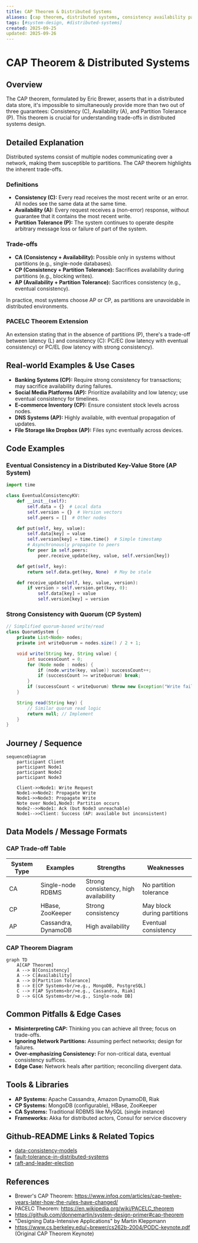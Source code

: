 ```yaml
---
title: CAP Theorem & Distributed Systems
aliases: [cap theorem, distributed systems, consistency availability partition]
tags: [#system-design, #distributed-systems]
created: 2025-09-25
updated: 2025-09-26
---
```


# CAP Theorem & Distributed Systems

## Overview
The CAP theorem, formulated by Eric Brewer, asserts that in a distributed data store, it's impossible to simultaneously provide more than two out of three guarantees: Consistency (C), Availability (A), and Partition Tolerance (P). This theorem is crucial for understanding trade-offs in distributed systems design.

## Detailed Explanation
Distributed systems consist of multiple nodes communicating over a network, making them susceptible to partitions. The CAP theorem highlights the inherent trade-offs.

### Definitions
- **Consistency (C):** Every read receives the most recent write or an error. All nodes see the same data at the same time.
- **Availability (A):** Every request receives a (non-error) response, without guarantee that it contains the most recent write.
- **Partition Tolerance (P):** The system continues to operate despite arbitrary message loss or failure of part of the system.

### Trade-offs
- **CA (Consistency + Availability):** Possible only in systems without partitions (e.g., single-node databases).
- **CP (Consistency + Partition Tolerance):** Sacrifices availability during partitions (e.g., blocking writes).
- **AP (Availability + Partition Tolerance):** Sacrifices consistency (e.g., eventual consistency).

In practice, most systems choose AP or CP, as partitions are unavoidable in distributed environments.

### PACELC Theorem Extension
An extension stating that in the absence of partitions (P), there's a trade-off between latency (L) and consistency (C): PC/EC (low latency with eventual consistency) or PC/EL (low latency with strong consistency).

## Real-world Examples & Use Cases
- **Banking Systems (CP):** Require strong consistency for transactions; may sacrifice availability during failures.
- **Social Media Platforms (AP):** Prioritize availability and low latency; use eventual consistency for timelines.
- **E-commerce Inventory (CP):** Ensure consistent stock levels across nodes.
- **DNS Systems (AP):** Highly available, with eventual propagation of updates.
- **File Storage like Dropbox (AP):** Files sync eventually across devices.

## Code Examples
### Eventual Consistency in a Distributed Key-Value Store (AP System)
```python
import time

class EventualConsistencyKV:
    def __init__(self):
        self.data = {}  # Local data
        self.version = {}  # Version vectors
        self.peers = []  # Other nodes

    def put(self, key, value):
        self.data[key] = value
        self.version[key] = time.time()  # Simple timestamp
        # Asynchronously propagate to peers
        for peer in self.peers:
            peer.receive_update(key, value, self.version[key])

    def get(self, key):
        return self.data.get(key, None)  # May be stale

    def receive_update(self, key, value, version):
        if version > self.version.get(key, 0):
            self.data[key] = value
            self.version[key] = version
```

### Strong Consistency with Quorum (CP System)
```java
// Simplified quorum-based write/read
class QuorumSystem {
    private List<Node> nodes;
    private int writeQuorum = nodes.size() / 2 + 1;

    void write(String key, String value) {
        int successCount = 0;
        for (Node node : nodes) {
            if (node.write(key, value)) successCount++;
            if (successCount >= writeQuorum) break;
        }
        if (successCount < writeQuorum) throw new Exception("Write failed");
    }

    String read(String key) {
        // Similar quorum read logic
        return null; // Implement
    }
}
```

## Journey / Sequence
```mermaid
sequenceDiagram
    participant Client
    participant Node1
    participant Node2
    participant Node3

    Client->>Node1: Write Request
    Node1->>Node2: Propagate Write
    Node1->>Node3: Propagate Write
    Note over Node1,Node3: Partition occurs
    Node2-->>Node1: Ack (but Node3 unreachable)
    Node1-->>Client: Success (AP: available but inconsistent)
```

## Data Models / Message Formats
### CAP Trade-off Table
| System Type | Examples | Strengths | Weaknesses |
|-------------|----------|-----------|------------|
| CA | Single-node RDBMS | Strong consistency, high availability | No partition tolerance |
| CP | HBase, ZooKeeper | Strong consistency | May block during partitions |
| AP | Cassandra, DynamoDB | High availability | Eventual consistency |

### CAP Theorem Diagram
```mermaid
graph TD
    A[CAP Theorem]
    A --> B[Consistency]
    A --> C[Availability]
    A --> D[Partition Tolerance]
    B --> E[CP Systems<br/>e.g., MongoDB, PostgreSQL]
    C --> F[AP Systems<br/>e.g., Cassandra, Riak]
    D --> G[CA Systems<br/>e.g., Single-node DB]
```

## Common Pitfalls & Edge Cases
- **Misinterpreting CAP:** Thinking you can achieve all three; focus on trade-offs.
- **Ignoring Network Partitions:** Assuming perfect networks; design for failures.
- **Over-emphasizing Consistency:** For non-critical data, eventual consistency suffices.
- **Edge Case:** Network heals after partition; reconciling divergent data.

## Tools & Libraries
- **AP Systems:** Apache Cassandra, Amazon DynamoDB, Riak
- **CP Systems:** MongoDB (configurable), HBase, ZooKeeper
- **CA Systems:** Traditional RDBMS like MySQL (single instance)
- **Frameworks:** Akka for distributed actors, Consul for service discovery

## Github-README Links & Related Topics
- [data-consistency-models](../data-consistency-models/)
- [fault-tolerance-in-distributed-systems](../fault-tolerance-in-distributed-systems/)
- [raft-and-leader-election](../raft-and-leader-election/)

## References
- Brewer's CAP Theorem: https://www.infoq.com/articles/cap-twelve-years-later-how-the-rules-have-changed/
- PACELC Theorem: https://en.wikipedia.org/wiki/PACELC_theorem
- https://github.com/donnemartin/system-design-primer#cap-theorem
- "Designing Data-Intensive Applications" by Martin Kleppmann
- https://www.cs.berkeley.edu/~brewer/cs262b-2004/PODC-keynote.pdf (Original CAP Theorem Keynote)